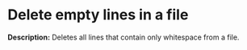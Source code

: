 # Delete empty lines in a file

**Description:** Deletes all lines that contain only whitespace from a file.

